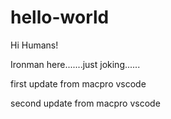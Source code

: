 # hello-world

Hi Humans!

Ironman here.......just joking......

first update from macpro vscode

second update from macpro vscode